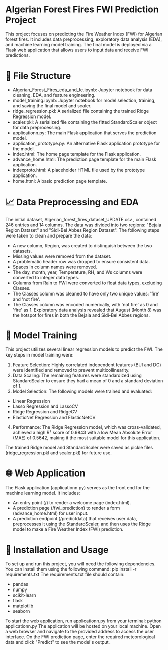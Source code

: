 # Algerian Forest Fires FWI Prediction Project
This project focuses on predicting the Fire Weather Index (FWI) for Algerian forest fires. It includes data preprocessing, exploratory data analysis (EDA), 
and machine learning model training. The final model is deployed via a Flask web application that allows users to input data and receive FWI predictions.

# 📂 File Structure
- Algerian_Forest_Fires_eda_and_fe.ipynb: Jupyter notebook for data cleaning, EDA, and feature engineering.
- model_training.ipynb: Jupyter notebook for model selection, training, and saving the final model and scaler.
- ridge_regression.pkl: A serialized file containing the trained Ridge Regression model.
- scaler.pkl: A serialized file containing the fitted StandardScaler object for data preprocessing.
- applicationn.py: The main Flask application that serves the prediction model.
- application_prototype.py: An alternative Flask application prototype for the model.
- index.html: The home page template for the Flask application.
- advance_home.html: The prediction page template for the main Flask application.
- indexproto.html: A placeholder HTML file used by the prototype application.
- home.html: A basic prediction page template.

# 📈 Data Preprocessing and EDA
The initial dataset, 
Algerian_forest_fires_dataset_UPDATE.csv , contained 246 entries and 14 columns. The data was divided into two regions: "Bejaia Region Dataset" and 
"Sidi-Bel Abbes Region Dataset".
The following steps were taken to clean and prepare the data:
- A new column, Region, was created to distinguish between the two datasets.
- Missing values were removed from the dataset.
- A problematic header row was dropped to ensure consistent data.
- Spaces in column names were removed.
- The day, month, year, Temperature, RH, and Ws columns were converted to integer data types.
- Columns from Rain to FWI were converted to float data types, excluding Classes.
- The Classes column was cleaned to have only two unique values: 'fire' and 'not fire'.
- The Classes column was encoded numerically, with 'not fire' as 0 and 'fire' as 1.
Exploratory data analysis revealed that August (Month 8) was the hotspot for fires in both the Bejaia and Sidi-Bel Abbes regions.

# 🤖 Model Training
This project utilizes several linear regression models to predict the FWI. The key steps in model training were:
1. Feature Selection: Highly correlated independent features (BUI and DC) were identified and removed to prevent multicollinearity.
2. Data Scaling: The remaining features were standardized using StandardScaler to ensure they had a mean of 0 and a standard deviation of 1.
3. Model Selection: The following models were trained and evaluated:
  - Linear Regression
  - Lasso Regression and LassoCV
  - Ridge Regression and RidgeCV
  - ElasticNet Regression and ElasticNetCV
4. Performance: The Ridge Regression model, which was cross-validated, achieved a high R² score of 0.9843 with a low Mean Absolute Error (MAE) of 0.5642, making it the most suitable model for this application.

The trained Ridge model and StandardScaler were saved as pickle files (ridge_regression.pkl and scaler.pkl) for future use.

# 🌐 Web Application
The Flask application (applicationn.py) serves as the front end for the machine learning model. It includes:
  - An entry point (/) to render a welcome page (index.html).
  - A prediction page (/fwi_prediction) to render a form (advance_home.html) for user input.
  - A prediction endpoint (/predictdata) that receives user data, preprocesses it using the StandardScaler, and then uses the Ridge model to make a Fire Weather Index (FWI) prediction.
    
# 🔧 Installation and Usage
To set up and run this project, you will need the following dependencies. You can install them using the following command:
pip install -r requirements.txt
The requirements.txt file should contain:
  - pandas
  - numpy
  - scikit-learn
  - flask
  - matplotlib
  - seaborn


To start the web application, run applicationn.py from your terminal:
python applicationn.py
The application will be hosted on your local machine. Open a web browser and navigate to the provided address to access the user interface. On the FWI prediction page,
enter the required meteorological data and click "Predict" to see the model's output.
